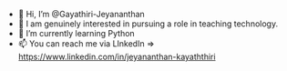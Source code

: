 - 👋 Hi, I’m @Gayathiri-Jeyananthan
- 👀 I am genuinely interested in pursuing a role in teaching technology.
- 🌱 I’m currently learning Python
- 📫 You can reach me via LInkedIn => https://www.linkedin.com/in/jeyananthan-kayaththiri

<!---
Gayathiri-Jeyananthan/Gayathiri-Jeyananthan is a ✨ special ✨ repository because its `README.md` (this file) appears on your GitHub profile.
You can click the Preview link to take a look at your changes.
--->
